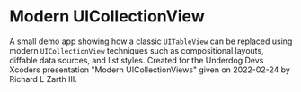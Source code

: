 # Modern UICollectionView

A small demo app showing how a classic `UITableView` can be replaced using modern `UICollectionView` techniques such as compositional layouts, diffable data sources, and list styles.
Created for the Underdog Devs Xcoders presentation "Modern UICollectionViews" given on 2022-02-24 by Richard L Zarth III.
